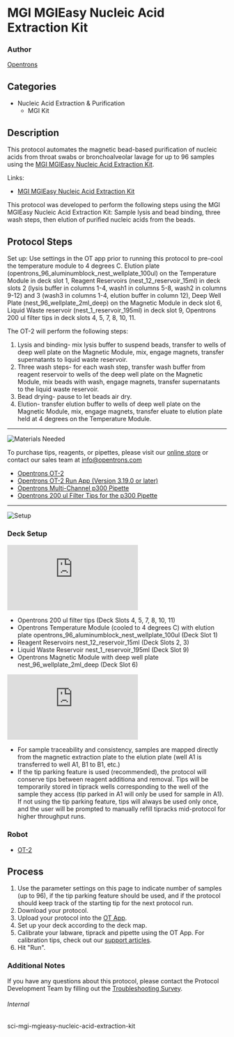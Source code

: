 # MGI MGIEasy Nucleic Acid Extraction Kit

### Author
[Opentrons](https://opentrons.com/)



## Categories
* Nucleic Acid Extraction & Purification
     * MGI Kit

## Description

This protocol automates the magnetic bead-based purification of nucleic acids from throat swabs or bronchoalveolar lavage for up to 96 samples using the [MGI MGIEasy Nucleic Acid Extraction Kit](https://opentrons-protocol-library-website.s3.amazonaws.com/custom-README-images/sci-mgi-mgieasy-nucleic-acid-extraction-kit/MGIEasy+Nucleic+Acid+Extraction+Kit+User+Manual.pdf).

Links:
* [MGI MGIEasy Nucleic Acid Extraction Kit](https://opentrons-protocol-library-website.s3.amazonaws.com/custom-README-images/sci-mgi-mgieasy-nucleic-acid-extraction-kit/MGIEasy+Nucleic+Acid+Extraction+Kit+User+Manual.pdf)

This protocol was developed to perform the following steps using the MGI MGIEasy Nucleic Acid Extraction Kit: Sample lysis and bead binding, three wash steps, then elution of purified nucleic acids from the beads.

## Protocol Steps

Set up: Use settings in the OT app prior to running this protocol to pre-cool the temperature module to 4 degrees C. Elution plate (opentrons_96_aluminumblock_nest_wellplate_100ul) on the Temperature Module in deck slot 1, Reagent Reservoirs (nest_12_reservoir_15ml) in deck slots 2 (lysis buffer in columns 1-4, wash1 in columns 5-8, wash2 in columns 9-12) and 3 (wash3 in columns 1-4, elution buffer in column 12), Deep Well Plate (nest_96_wellplate_2ml_deep) on the Magnetic Module in deck slot 6, Liquid Waste reservoir (nest_1_reservoir_195ml) in deck slot 9, Opentrons 200 ul filter tips in deck slots 4, 5, 7, 8, 10, 11.   

The OT-2 will perform the following steps:
1. Lysis and binding- mix lysis buffer to suspend beads, transfer to wells of deep well plate on the Magnetic Module, mix, engage magnets, transfer supernatants to liquid waste reservoir.
2. Three wash steps- for each wash step, transfer wash buffer from reagent reservoir to wells of the deep well plate on the Magnetic Module, mix beads with wash, engage magnets, transfer supernatants to the liquid waste reservoir.
3. Bead drying- pause to let beads air dry.
4. Elution- transfer elution buffer to wells of deep well plate on the Magnetic Module, mix, engage magnets, transfer eluate to elution plate held at 4 degrees on the Temperature Module.

---
![Materials Needed](https://s3.amazonaws.com/opentrons-protocol-library-website/custom-README-images/001-General+Headings/materials.png)

To purchase tips, reagents, or pipettes, please visit our [online store](https://shop.opentrons.com/) or contact our sales team at [info@opentrons.com](mailto:info@opentrons.com)

* [Opentrons OT-2](https://shop.opentrons.com/collections/ot-2-robot/products/ot-2)
* [Opentrons OT-2 Run App (Version 3.19.0 or later)](https://opentrons.com/ot-app/)
* [Opentrons Multi-Channel p300 Pipette](https://shop.opentrons.com/collections/ot-2-pipettes/products/single-channel-electronic-pipette)
* [Opentrons 200 ul Filter Tips for the p300 Pipette](https://shop.opentrons.com/collections/opentrons-tips)

---
![Setup](https://s3.amazonaws.com/opentrons-protocol-library-website/custom-README-images/001-General+Headings/Setup.png)

### Deck Setup
![deck layout](https://opentrons-protocol-library-website.s3.amazonaws.com/custom-README-images/sci-mgi-mgieasy-nucleic-acid-extraction-kit/layout.pdf)

* Opentrons 200 ul filter tips (Deck Slots 4, 5, 7, 8, 10, 11)
* Opentrons Temperature Module (cooled to 4 degrees C) with elution plate opentrons_96_aluminumblock_nest_wellplate_100ul (Deck Slot 1)
* Reagent Reservoirs nest_12_reservoir_15ml (Deck Slots 2, 3)
* Liquid Waste Reservoir nest_1_reservoir_195ml (Deck Slot 9)
* Opentrons Magnetic Module with deep well plate nest_96_wellplate_2ml_deep (Deck Slot 6)

![QC data](https://opentrons-protocol-library-website.s3.amazonaws.com/custom-README-images/sci-mgi-mgieasy-nucleic-acid-extraction-kit/QC+Data.pdf)

* For sample traceability and consistency, samples are mapped directly from the magnetic extraction plate to the elution plate (well A1 is transferred to well A1, B1 to B1, etc.)
* If the tip parking feature is used (recommended), the protocol will conserve tips between reagent additiona and removal. Tips will be temporarily stored in tiprack wells corresponding to the well of the sample they access (tip parked in A1 will only be used for sample in A1). If not using the tip parking feature, tips will always be used only once, and the user will be prompted to manually refill tipracks mid-protocol for higher throughput runs.

### Robot
* [OT-2](https://opentrons.com/ot-2)

## Process
1. Use the parameter settings on this page to indicate number of samples (up to 96), if the tip parking feature should be used, and if the protocol should keep track of the starting tip for the next protocol run.
2. Download your protocol.
3. Upload your protocol into the [OT App](https://opentrons.com/ot-app).
4. Set up your deck according to the deck map.
5. Calibrate your labware, tiprack and pipette using the OT App. For calibration tips, check out our [support articles](https://support.opentrons.com/en/collections/1559720-guide-for-getting-started-with-the-ot-2).
6. Hit "Run".

### Additional Notes
If you have any questions about this protocol, please contact the Protocol Development Team by filling out the [Troubleshooting Survey](https://protocol-troubleshooting.paperform.co/).

###### Internal
sci-mgi-mgieasy-nucleic-acid-extraction-kit
